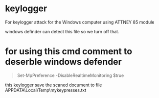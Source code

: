 # keylogger
For keylogger attack for the  Windows computer using ATTNEY 85 module

windows definder can detect this file so we turn off that.
 # for using this cmd comment to deserble windows defender
>Set-MpPreference -DisableRealtimeMonitoring $true

this keylogger save the scaned document to file APPDATA\Local\Temp\mykeypresses.txt

